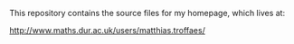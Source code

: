 This repository contains the source files for my homepage, which lives at:

http://www.maths.dur.ac.uk/users/matthias.troffaes/
